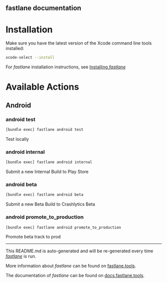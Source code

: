 fastlane documentation
----

# Installation

Make sure you have the latest version of the Xcode command line tools installed:

```sh
xcode-select --install
```

For _fastlane_ installation instructions, see [Installing _fastlane_](https://docs.fastlane.tools/#installing-fastlane)

# Available Actions

## Android

### android test

```sh
[bundle exec] fastlane android test
```

Test locally

### android internal

```sh
[bundle exec] fastlane android internal
```

Submit a new Internal Build to Play Store

### android beta

```sh
[bundle exec] fastlane android beta
```

Submit a new Beta Build to Crashlytics Beta

### android promote_to_production

```sh
[bundle exec] fastlane android promote_to_production
```

Promote beta track to prod

----

This README.md is auto-generated and will be re-generated every time [_fastlane_](https://fastlane.tools) is run.

More information about _fastlane_ can be found on [fastlane.tools](https://fastlane.tools).

The documentation of _fastlane_ can be found on [docs.fastlane.tools](https://docs.fastlane.tools).
